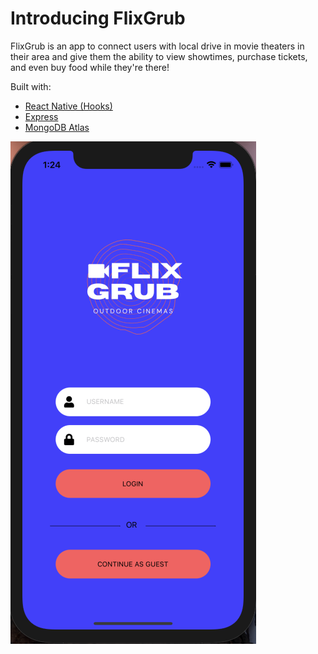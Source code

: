 # Introducing FlixGrub

FlixGrub is an app to connect users with local drive in movie theaters in their area and give them the ability to view showtimes, purchase tickets, and even buy food while they're there!

Built with:
* [React Native (Hooks)](https://reactnative.dev/)
* [Express](https://expressjs.com/)
* [MongoDB Atlas](www.mongodb.com)

<img src="./images/homePage.png"></img>
